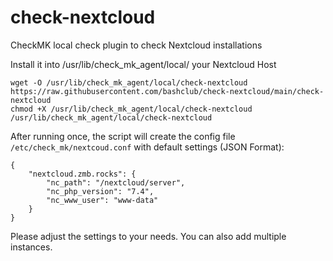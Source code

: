 # check-nextcloud
CheckMK local check plugin to check Nextcloud installations

Install it into /usr/lib/check_mk_agent/local/ your Nextcloud Host
```
wget -O /usr/lib/check_mk_agent/local/check-nextcloud https://raw.githubusercontent.com/bashclub/check-nextcloud/main/check-nextcloud
chmod +X /usr/lib/check_mk_agent/local/check-nextcloud
/usr/lib/check_mk_agent/local/check-nextcloud
```

After running once, the script will create the config file `/etc/check_mk/nextcoud.conf` with default settings (JSON Format):
```
{
    "nextcloud.zmb.rocks": {
        "nc_path": "/nextcloud/server",
        "nc_php_version": "7.4",
        "nc_www_user": "www-data"
    }
}
```
Please adjust the settings to your needs.
You can also add multiple instances.
